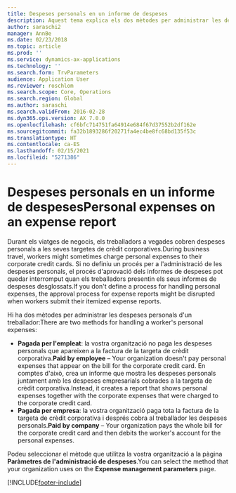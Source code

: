```yaml
---
title: Despeses personals en un informe de despeses
description: Aquest tema explica els dos mètodes per administrar les despeses personals d'un treballador al Microsoft Dynamics 365 Finance.
author: saraschi2
manager: AnnBe
ms.date: 02/23/2018
ms.topic: article
ms.prod: ''
ms.service: dynamics-ax-applications
ms.technology: ''
ms.search.form: TrvParameters
audience: Application User
ms.reviewer: roschlom
ms.search.scope: Core, Operations
ms.search.region: Global
ms.author: saraschi
ms.search.validFrom: 2016-02-28
ms.dyn365.ops.version: AX 7.0.0
ms.openlocfilehash: cf6bfc714751fa64914e684f67d37552b2df162e
ms.sourcegitcommit: fa32b1893286f20271fa4ec4be8fc68bd135f53c
ms.translationtype: HT
ms.contentlocale: ca-ES
ms.lasthandoff: 02/15/2021
ms.locfileid: "5271386"
---
```

# <a name="personal-expenses-on-an-expense-report"></a><span data-ttu-id="144f1-103">Despeses personals en un informe de despeses</span><span class="sxs-lookup"><span data-stu-id="144f1-103">Personal expenses on an expense report</span></span>

<span data-ttu-id="144f1-104">Durant els viatges de negocis, els treballadors a vegades cobren despeses personals a les seves targetes de crèdit corporatives.</span><span class="sxs-lookup"><span data-stu-id="144f1-104">During business travel, workers might sometimes charge personal expenses to their corporate credit cards.</span></span> <span data-ttu-id="144f1-105">Si no definiu un procés per a l'administració de les despeses personals, el procés d'aprovació dels informes de despeses pot quedar interromput quan els treballadors presentin els seus informes de despeses desglossats.</span><span class="sxs-lookup"><span data-stu-id="144f1-105">If you don't define a process for handling personal expenses, the approval process for expense reports might be disrupted when workers submit their itemized expense reports.</span></span> 

<span data-ttu-id="144f1-106">Hi ha dos mètodes per administrar les despeses personals d'un treballador:</span><span class="sxs-lookup"><span data-stu-id="144f1-106">There are two methods for handling a worker's personal expenses:</span></span>

- <span data-ttu-id="144f1-107">**Pagada per l'empleat**: la vostra organització no paga les despeses personals que apareixen a la factura de la targeta de crèdit corporativa.</span><span class="sxs-lookup"><span data-stu-id="144f1-107">**Paid by employee** – Your organization doesn't pay personal expenses that appear on the bill for the corporate credit card.</span></span> <span data-ttu-id="144f1-108">En comptes d'això, crea un informe que mostra les despeses personals juntament amb les despeses empresarials cobrades a la targeta de crèdit corporativa.</span><span class="sxs-lookup"><span data-stu-id="144f1-108">Instead, it creates a report that shows personal expenses together with the corporate expenses that were charged to the corporate credit card.</span></span>
- <span data-ttu-id="144f1-109">**Pagada per empresa**: la vostra organització paga tota la factura de la targeta de crèdit corporativa i després cobra al treballador les despeses personals.</span><span class="sxs-lookup"><span data-stu-id="144f1-109">**Paid by company** – Your organization pays the whole bill for the corporate credit card and then debits the worker's account for the personal expenses.</span></span>

<span data-ttu-id="144f1-110">Podeu seleccionar el mètode que utilitza la vostra organització a la pàgina **Paràmetres de l'administració de despeses**.</span><span class="sxs-lookup"><span data-stu-id="144f1-110">You can select the method that your organization uses on the **Expense management parameters** page.</span></span>


[!INCLUDE[footer-include](../includes/footer-banner.md)]